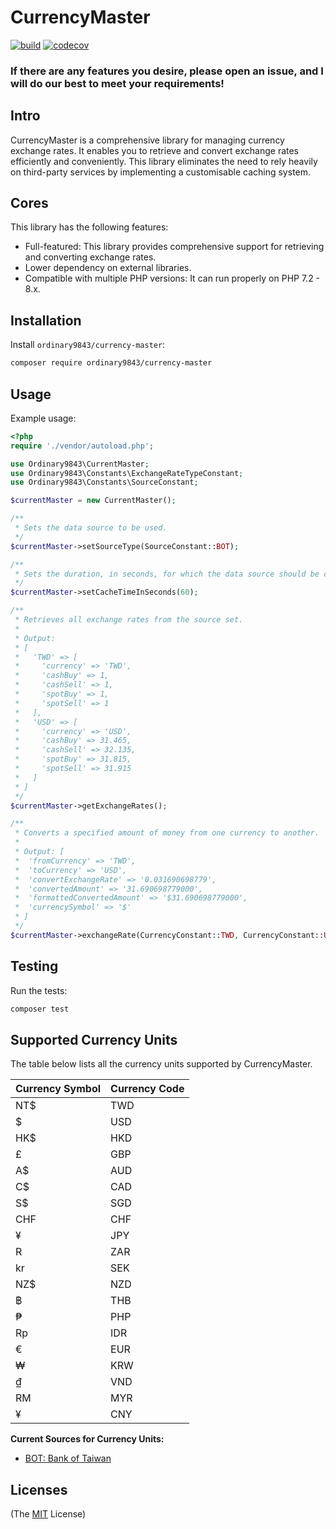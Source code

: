 # CurrencyMaster

[![build](https://github.com/ordinary9843/currency-master/actions/workflows/build.yml/badge.svg)](https://github.com/ordinary9843/currency-master/actions/workflows/build.yml)
[![codecov](https://codecov.io/gh/ordinary9843/currency-master/branch/master/graph/badge.svg?token=DMXRZFN55V)](https://codecov.io/gh/ordinary9843/currency-master)

### If there are any features you desire, please open an issue, and I will do our best to meet your requirements!

## Intro

CurrencyMaster is a comprehensive library for managing currency exchange rates. It enables you to retrieve and convert exchange rates efficiently and conveniently. This library eliminates the need to rely heavily on third-party services by implementing a customisable caching system.

## Cores

This library has the following features:

- Full-featured: This library provides comprehensive support for retrieving and converting exchange rates.
- Lower dependency on external libraries.
- Compatible with multiple PHP versions: It can run properly on PHP 7.2 - 8.x.

## Installation

Install `ordinary9843/currency-master`:

```bash
composer require ordinary9843/currency-master
```

## Usage

Example usage:

```php
<?php
require './vendor/autoload.php';

use Ordinary9843\CurrentMaster;
use Ordinary9843\Constants\ExchangeRateTypeConstant;
use Ordinary9843\Constants\SourceConstant;

$currentMaster = new CurrentMaster();

/**
 * Sets the data source to be used.
 */
$currentMaster->setSourceType(SourceConstant::BOT);

/**
 * Sets the duration, in seconds, for which the data source should be cached.
 */
$currentMaster->setCacheTimeInSeconds(60);

/**
 * Retrieves all exchange rates from the source set. 
 *
 * Output:
 * [
 *   'TWD' => [
 *     'currency' => 'TWD',
 *     'cashBuy' => 1,
 *     'cashSell' => 1,
 *     'spotBuy' => 1,
 *     'spotSell' => 1
 *   ],
 *   'USD' => [
 *     'currency' => 'USD',
 *     'cashBuy' => 31.465,
 *     'cashSell' => 32.135,
 *     'spotBuy' => 31.815,
 *     'spotSell' => 31.915
 *   ]
 * ]
 */
$currentMaster->getExchangeRates();

/**
 * Converts a specified amount of money from one currency to another.
 *
 * Output: [
 *  'fromCurrency' => 'TWD',
 *  'toCurrency' => 'USD',
 *  'convertExchangeRate' => '0.031690698779',
 *  'convertedAmount' => '31.690698779000',
 *  'formattedConvertedAmount' => '$31.690698779000',
 *  'currencySymbol' => '$'
 * ]
 */
$currentMaster->exchangeRate(CurrencyConstant::TWD, CurrencyConstant::USD, ExchangeRateTypeConstant::CASH_BUY, 1000);
```

## Testing

Run the tests:

```bash
composer test
```

## Supported Currency Units

The table below lists all the currency units supported by CurrencyMaster.

| Currency Symbol | Currency Code |
|-----------------|---------------|
| NT$             | TWD           |
| $               | USD           |
| HK$             | HKD           |
| £               | GBP           |
| A$              | AUD           |
| C$              | CAD           |
| S$              | SGD           |
| CHF             | CHF           |
| ¥               | JPY           |
| R               | ZAR           |
| kr              | SEK           |
| NZ$             | NZD           |
| ฿               | THB           |
| ₱               | PHP           |
| Rp              | IDR           |
| €               | EUR           |
| ₩               | KRW           |
| ₫               | VND           |
| RM              | MYR           |
| ¥               | CNY           |

**Current Sources for Currency Units:**
- [BOT: Bank of Taiwan](https://rate.bot.com.tw/xrt)

## Licenses

(The [MIT](http://www.opensource.org/licenses/mit-license.php) License)
